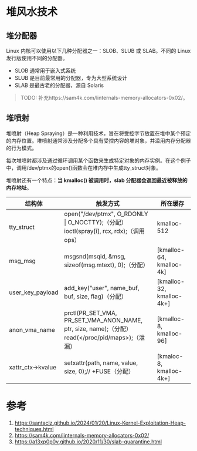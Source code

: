 # 堆风水技术

## 堆分配器

Linux 内核可以使用以下几种分配器之一：SLOB、SLUB 或 SLAB。不同的 Linux 发行版使用不同的分配器。
* SLOB 通常用于嵌入式系统
* SLUB 是目前最常用的分配器，专为大型系统设计
* SLAB 是最古老的分配器，源自 Solaris

> TODO: 补充https://sam4k.com/linternals-memory-allocators-0x02/。

## 堆喷射

堆喷射（Heap Spraying）是一种利用技术，旨在将受控字节放置在堆中某个预定的内存位置。堆喷射通常涉及分配多个具有受控内容的堆对象，并滥用内存分配器的行为模式。

每次堆喷射都涉及通过循环调用某个函数来生成特定对象的内存实例。在这个例子中，调用/dev/ptmx的open()函数会在堆内存中生成tty_struct对象。

堆喷射还有一个特点：**当 kmalloc() 被调用时，slab 分配器会返回最近被释放的内存地址**。

|结构体|触发方式|所在缓存|
|-|-|-|
|tty_struct|open("/dev/ptmx", O_RDONLY \| O_NOCTTY);（分配）<br>ioctl(spray[i], rcx, rdx);（调用ops）|kmalloc-512|
|msg_msg|msgsnd(msqid, &msg, sizeof(msg.mtext), 0);（分配）|[kmalloc-64, kmalloc-4k]|
|user_key_payload|add_key("user", name_buf, buf, size, flag)（分配）|[kmalloc-32, kmalloc-4k+]|
|anon_vma_name|prctl(PR_SET_VMA, PR_SET_VMA_ANON_NAME, ptr, size, name);（分配）<br>read(</proc/pid/maps>);（泄漏）|[kmalloc-8, kmalloc-96]|
|xattr_ctx->kvalue|setxattr(path, name, value, size, 0);// +FUSE（分配）|[kmaloc-8, kmalloc-4k+]|

# 参考

1. https://santaclz.github.io/2024/01/20/Linux-Kernel-Exploitation-Heap-techniques.html
2. https://sam4k.com/linternals-memory-allocators-0x02/
3. https://a13xp0p0v.github.io/2020/11/30/slab-quarantine.html